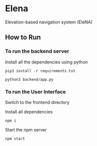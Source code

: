 # Elena
Elevation-based navigation system (EleNA) 

## How to Run

### To run the backend server

Install all the dependencies using python

```
pip3 install -r requirements.txt
```

```
python3 backend/app.py
```

### To run the User Interface

Switch to the frontend directory

Install all dependencies
```
npm i
```

Start the npm server

```
npm start
```

